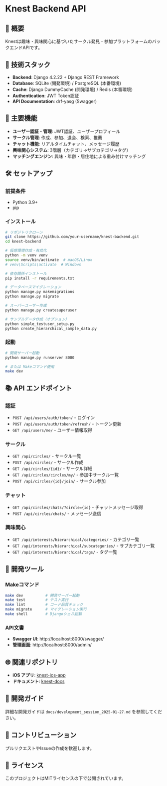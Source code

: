 # Knest Backend API

## 📖 概要
Knestは趣味・興味関心に基づいたサークル発見・参加プラットフォームのバックエンドAPIです。

## 🚀 技術スタック
- **Backend**: Django 4.2.22 + Django REST Framework
- **Database**: SQLite (開発環境) / PostgreSQL (本番環境)
- **Cache**: Django DummyCache (開発環境) / Redis (本番環境)
- **Authentication**: JWT Token認証
- **API Documentation**: drf-yasg (Swagger)

## 🎯 主要機能
- **ユーザー認証・管理**: JWT認証、ユーザープロフィール
- **サークル管理**: 作成、参加、退会、検索、推薦
- **チャット機能**: リアルタイムチャット、メッセージ履歴
- **興味関心システム**: 3階層（カテゴリ→サブカテゴリ→タグ）
- **マッチングエンジン**: 興味・年齢・居住地による重み付けマッチング

## 🛠️ セットアップ

### 前提条件
- Python 3.9+
- pip

### インストール
```bash
# リポジトリクローン
git clone https://github.com/your-username/knest-backend.git
cd knest-backend

# 仮想環境作成・有効化
python -m venv venv
source venv/bin/activate  # macOS/Linux
# venv\Scripts\activate  # Windows

# 依存関係インストール
pip install -r requirements.txt

# データベースマイグレーション
python manage.py makemigrations
python manage.py migrate

# スーパーユーザー作成
python manage.py createsuperuser

# サンプルデータ作成（オプション）
python simple_testuser_setup.py
python create_hierarchical_sample_data.py
```

### 起動
```bash
# 開発サーバー起動
python manage.py runserver 8000

# または Makeコマンド使用
make dev
```

## 📚 API エンドポイント

### 認証
- `POST /api/users/auth/token/` - ログイン
- `POST /api/users/auth/token/refresh/` - トークン更新
- `GET /api/users/me/` - ユーザー情報取得

### サークル
- `GET /api/circles/` - サークル一覧
- `POST /api/circles/` - サークル作成
- `GET /api/circles/{id}/` - サークル詳細
- `GET /api/circles/circles/my/` - 参加中サークル一覧
- `POST /api/circles/{id}/join/` - サークル参加

### チャット
- `GET /api/circles/chats/?circle={id}` - チャットメッセージ取得
- `POST /api/circles/chats/` - メッセージ送信

### 興味関心
- `GET /api/interests/hierarchical/categories/` - カテゴリ一覧
- `GET /api/interests/hierarchical/subcategories/` - サブカテゴリ一覧
- `GET /api/interests/hierarchical/tags/` - タグ一覧

## 🔧 開発ツール

### Makeコマンド
```bash
make dev          # 開発サーバー起動
make test         # テスト実行
make lint         # コード品質チェック
make migrate      # マイグレーション実行
make shell        # Djangoシェル起動
```

### API文書
- **Swagger UI**: http://localhost:8000/swagger/
- **管理画面**: http://localhost:8000/admin/

## 🌐 関連リポジトリ
- **iOS アプリ**: [knest-ios-app](https://github.com/your-username/knest-ios-app)
- **ドキュメント**: [knest-docs](https://github.com/your-username/knest-docs)

## 📝 開発ガイド
詳細な開発ガイドは `docs/development_session_2025-01-27.md` を参照してください。

## 🤝 コントリビューション
プルリクエストやIssueの作成を歓迎します。

## 📄 ライセンス
このプロジェクトはMITライセンスの下で公開されています。 